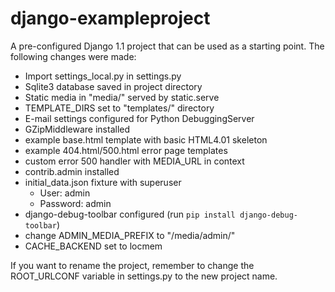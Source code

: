 # django-exampleproject

A pre-configured Django 1.1 project that can be used as a starting point.
The following changes were made:

- Import settings_local.py in settings.py
- Sqlite3 database saved in project directory
- Static media in "media/" served by static.serve
- TEMPLATE_DIRS set to "templates/" directory
- E-mail settings configured for Python DebuggingServer
- GZipMiddleware installed
- example base.html template with basic HTML4.01 skeleton
- example 404.html/500.html error page templates
- custom error 500 handler with MEDIA_URL in context
- contrib.admin installed
- initial_data.json fixture with superuser
    - User: admin
    - Password: admin
- django-debug-toolbar configured (run `pip install django-debug-toolbar`)
- change ADMIN_MEDIA_PREFIX to "/media/admin/"
- CACHE_BACKEND set to locmem

If you want to rename the project, remember to change the ROOT_URLCONF
variable in settings.py to the new project name.
